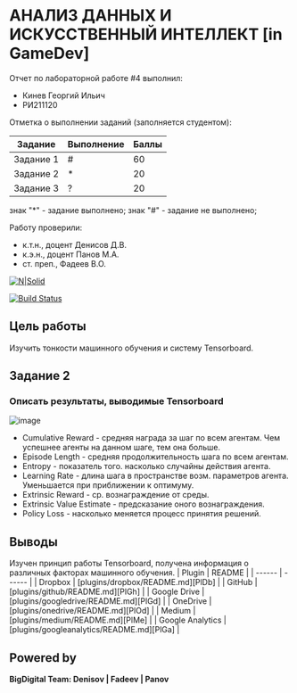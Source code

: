 # АНАЛИЗ ДАННЫХ И ИСКУССТВЕННЫЙ ИНТЕЛЛЕКТ [in GameDev]
Отчет по лабораторной работе #4 выполнил:
- Кинев Георгий Ильич
- РИ211120

Отметка о выполнении заданий (заполняется студентом):

| Задание | Выполнение | Баллы |
| ------ | ------ | ------ |
| Задание 1 | # | 60 |
| Задание 2 | * | 20 |
| Задание 3 | ? | 20 |

знак "*" - задание выполнено; знак "#" - задание не выполнено;

Работу проверили:
- к.т.н., доцент Денисов Д.В.
- к.э.н., доцент Панов М.А.
- ст. преп., Фадеев В.О.

[![N|Solid](https://cldup.com/dTxpPi9lDf.thumb.png)](https://nodesource.com/products/nsolid)

[![Build Status](https://travis-ci.org/joemccann/dillinger.svg?branch=master)](https://travis-ci.org/joemccann/dillinger)


## Цель работы
Изучить тонкости машинного обучения и систему Tensorboard.

## Задание 2
### Описать результаты, выводимые Tensorboard

![image](https://user-images.githubusercontent.com/114848093/208435545-64995e0e-4810-4190-8231-8cc27caba06d.png)

- Cumulative Reward - средняя награда за шаг по всем агентам. Чем успешнее агенты на данном шаге, тем она больше.
- Episode Length - средняя продолжительность шага по всем агентам.
- Entropy - показатель того. насколько случайны действия агента.
- Learning Rate - длина шага в пространстве возм. параметров агента. Уменьшается при приближении к оптимуму.
- Extrinsic Reward - ср. вознаграждение от среды.
- Extrinsic Value Estimate - предсказание оного вознаграждения.
- Policy Loss - насколько меняется процесс принятия решений.

## Выводы

Изучен принцип работы Tensorboard, получена информация о различных факторах машинного обучения.
| Plugin | README |
| ------ | ------ |
| Dropbox | [plugins/dropbox/README.md][PlDb] |
| GitHub | [plugins/github/README.md][PlGh] |
| Google Drive | [plugins/googledrive/README.md][PlGd] |
| OneDrive | [plugins/onedrive/README.md][PlOd] |
| Medium | [plugins/medium/README.md][PlMe] |
| Google Analytics | [plugins/googleanalytics/README.md][PlGa] |

## Powered by

**BigDigital Team: Denisov | Fadeev | Panov**
